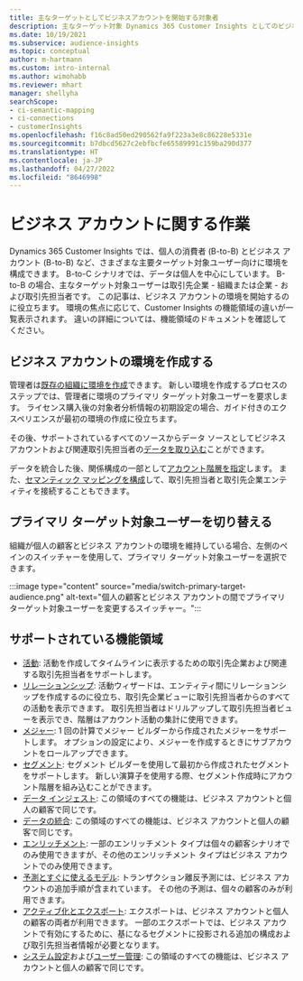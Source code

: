 ```yaml
---
title: 主なターゲットとしてビジネスアカウントを開始する対象者
description: 主なターゲット対象 Dynamics 365 Customer Insights としてのビジネス アカウントについて学習します。
ms.date: 10/19/2021
ms.subservice: audience-insights
ms.topic: conceptual
author: m-hartmann
ms.custom: intro-internal
ms.author: wimohabb
ms.reviewer: mhart
manager: shellyha
searchScope:
- ci-semantic-mapping
- ci-connections
- customerInsights
ms.openlocfilehash: f16c8ad50ed290562fa9f223a3e8c86228e5331e
ms.sourcegitcommit: b7dbcd5627c2ebfbcfe65589991c159ba290d377
ms.translationtype: HT
ms.contentlocale: ja-JP
ms.lasthandoff: 04/27/2022
ms.locfileid: "8646998"
---
```

# <a name="work-with-business-accounts"></a>ビジネス アカウントに関する作業

Dynamics 365 Customer Insights では、個人の消費者 (B-to-B) とビジネス アカウント (B-to-B) など、さまざまな主要ターゲット対象ユーザー向けに環境を構成できます。 B-to-C シナリオでは、データは個人を中心にしています。 B-to-B の場合、主なターゲット対象ユーザーは取引先企業 - 組織または企業 - および取引先担当者です。 この記事は、ビジネス アカウントの環境を開始するのに役立ちます。 環境の焦点に応じて、Customer Insights の機能領域の違いが一覧表示されます。 違いの詳細については、機能領域のドキュメントを確認してください。 

## <a name="create-an-environment-for-business-accounts"></a>ビジネス アカウントの環境を作成する

管理者は[既存の組織に環境を作成](create-environment.md)できます。 新しい環境を作成するプロセスのステップでは、管理者に環境のプライマリ ターゲット対象ユーザーを要求します。 ライセンス購入後の対象者分析情報の初期設定の場合、ガイド付きのエクスペリエンスが最初の環境の作成に役立ちます。

その後、サポートされているすべてのソースからデータ ソースとしてビジネス アカウントおよび関連取引先担当者の[データを取り込む](data-sources.md)ことができます。

データを統合した後、関係構成の一部として[アカウント階層を指定](relationships.md#set-up-account-hierarchies)します。 また、[セマンティック マッピングを構成](semantic-mappings.md)して、取引先担当者と取引先企業エンティティを接続することもできます。 

## <a name="switch-between-primary-target-audience"></a>プライマリ ターゲット対象ユーザーを切り替える

組織が個人の顧客とビジネス アカウントの環境を維持している場合、左側のペインのスイッチャーを使用して、プライマリ ターゲット対象ユーザーを選択できます。

:::image type="content" source="media/switch-primary-target-audience.png" alt-text="個人の顧客とビジネス アカウントの間でプライマリ ターゲット対象ユーザーを変更するスイッチャー。":::

## <a name="supported-feature-areas"></a>サポートされている機能領域

- [活動](activities.md): 活動を作成してタイムラインに表示するための取引先企業および関連する取引先担当者をサポートします。
- [リレーションシップ](relationships.md): 活動ウィザードは、エンティティ間にリレーションシップを作成するのに役立ち、取引先企業ビューに取引先担当者からのすべての活動を表示できます。 取引先担当者はドリルアップして取引先担当者ビューを表示でき、階層はアカウント活動の集計に使用できます。
- [メジャー](measures.md): 1 回の計算でメジャー ビルダーから作成されたメジャーをサポートします。 オプションの設定により、メジャーを作成するときにサブアカウントをロールアップできます。
- [セグメント](segments.md): セグメント ビルダーを使用して最初から作成されたセグメントをサポートします。 新しい演算子を使用する際、セグメント作成時にアカウント階層を組み込むことができます。
- [データ インジェスト](data-sources.md): この領域のすべての機能は、ビジネス アカウントと個人の顧客で同じです。
- [データの統合](data-unification.md): この領域のすべての機能は、ビジネス アカウントと個人の顧客で同じです。
- [エンリッチメント](enrichment-hub.md): 一部のエンリッチメント タイプは個々の顧客シナリオでのみ使用できますが、その他のエンリッチメント タイプはビジネス アカウントでのみ使用できます。
- [予測とすぐに使えるモデル](predictions-overview.md): トランザクション離反予測には、ビジネス アカウントの追加手順が含まれています。 その他の予測は、個々の顧客のみが利用できます。
- [アクティブ化とエクスポート](export-destinations.md): エクスポートは、ビジネス アカウントと個人の顧客の両者が利用できます。 一部のエクスポートでは、ビジネス アカウントで有効にするために、基になるセグメントに投影される追加の構成および取引先担当者情報が必要となります。
- [システム設定](system.md)および[ユーザー管理](permissions.md): この領域のすべての機能は、ビジネス アカウントと個人の顧客で同じです。

